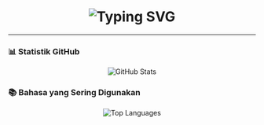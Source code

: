 <h1 align="center">
  <img src="https://readme-typing-svg.herokuapp.com?size=28&duration=4000&color=00FFB3&center=true&vCenter=true&width=650&lines=Halo+semua+%3Cbr%3E+Saya+Henalvaro+Farrel" alt="Typing SVG" />
</h1>

---

### 📊 Statistik GitHub
<p align="center">
  <img src="https://github-readme-stats.vercel.app/api?username=Henalvaro19&show_icons=true&theme=radical" alt="GitHub Stats" />
</p>

### 📚 Bahasa yang Sering Digunakan
<p align="center">
  <img src="https://github-readme-stats.vercel.app/api/top-langs/?username=Henalvaro19&layout=compact&theme=radical" alt="Top Languages" />
</p>
